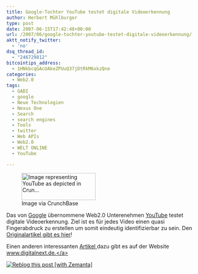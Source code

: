 ```yaml
---
title: Google-Tochter YouTube testet digitale Videoerkennung
author: Herbert Mühlburger
type: post
date: 2007-06-15T17:42:48+00:00
url: /2007/06/google-tochter-youtube-testet-digitale-videoerkennung/
aktt_notify_twitter:
  - 'no'
dsq_thread_id:
  - "246729812"
bitcointips_address:
  - 1HNkbcqGAcUAkeZPUuQ37jDtRkM6xkzQne
categories:
  - Web2.0
tags:
  - GADI
  - google
  - Neue Technologien
  - Nexus One
  - Search
  - search engines
  - Tools
  - twitter
  - Web APIs
  - Web2.0
  - WELT ONLINE
  - YouTube

---
```

<div class="zemanta-img">
  <figure style="width: 194px" class="wp-caption aligncenter"><a href="http://www.crunchbase.com/company/youtube"><img title="Image representing YouTube as depicted in Crun..." src="http://www.crunchbase.com/assets/images/resized/0001/0724/10724v1-max-250x250.png" alt="Image representing YouTube as depicted in Crun..." width="194" height="71" /></a><figcaption class="wp-caption-text">Image via CrunchBase</figcaption></figure>
</div>

Das von <a title="Google" href="http://www.google.com/" target="_blank">Google</a> übernommene Web2.0 Unterenehmen <a title="YouTube" href="http://www.youtube.com/" target="_blank">YouTube</a> testet digitale Videoerkennung. Ziel ist es für jedes Video einen quasi Fingerabdruck zu erstellen um somit eindeutig identifizierbar zu sein. Den <a title="Digitale Videoerkennung von Google" href="http://www.welt.de/webwelt/article948400/YouTube_testet_digitale_Videoerkennung.html" target="_blank">Originalartikel gibt es hier</a>!
  
Einen anderen interessanten <a title="Digitale Videoerkennung von Google" href="http://http//www.digitalnext.de/google-testet-video-erkennung/" target="_blank">Artikel </a>dazu gibt es auf der Website <a title="www.digitalnext.de" href="http://www.digitalnext.de/" target="_blank">www.digitalnext.de.</a>

<div class="zemanta-pixie">
  <a class="zemanta-pixie-a" title="Reblog this post [with Zemanta]" href="http://reblog.zemanta.com/zemified/74975c88-0791-435e-a47c-002d96018c10/"><img class="zemanta-pixie-img" src="http://img.zemanta.com/reblog_e.png?x-id=74975c88-0791-435e-a47c-002d96018c10" alt="Reblog this post [with Zemanta]" /></a><span class="zem-script more-related pretty-attribution"></span>
</div>